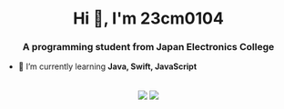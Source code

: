 <h1 align="center">Hi 👋, I'm 23cm0104</h1>
<h3 align="center">A programming student from Japan Electronics College</h3>

- 🌱 I’m currently learning **Java, Swift, JavaScript**
<div align="center">
<br>
<img align="center" src="https://github-readme-stats.vercel.app/api?username=23cm0104&show_icons=true&theme=outrun&line_height=27&rank_icon=github" />
<img align="center" src="https://github-readme-stats.vercel.app/api/top-langs/?username=23cm0104&show_icons=true&theme=outrun&langs_count=3" />
<br>
</div>
